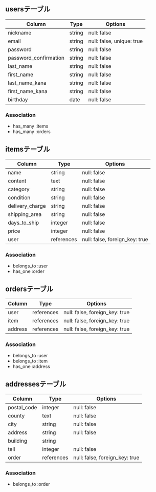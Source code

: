 ## usersテーブル

| Column                | Type    | Options                   |
| --------------------- | ------- | ------------------------- |
| nickname              | string  | null: false               |
| email                 | string  | null: false, unique: true |
| password              | string  | null: false               |
| password_confirmation | string  | null: false               |
| last_name             | string  | null: false               |
| first_name            | string  | null: false               |
| last_name_kana        | string  | null: false               |
| first_name_kana       | string  | null: false               |
| birthday              | date    | null: false               |

### Association
- has_many :items
- has_many :orders

## itemsテーブル
 
| Column                | Type       | Options                        |
| --------------------- | ---------- | ------------------------------ |
| name                  | string     | null: false                    |
| content               | text       | null: false                    |
| category              | string     | null: false                    |
| condition             | string     | null: false                    |
| delivery_charge       | string     | null: false                    |
| shipping_area         | string     | null: false                    |
| days_to_ship          | integer    | null: false                    |
| price                 | integer    | null: false                    |
| user                  | references | null: false, foreign_key: true |

### Association
- belongs_to :user
- has_one    :order

## ordersテーブル

| Column  | Type       | Options                        |
| ------- | ---------- | ------------------------------ |
| user    | references | null: false, foreign_key: true |
| item    | references | null: false, foreign_key: true |
| address | references | null: false, foreign_key: true |

### Association
- belongs_to :user
- belongs_to :item
- has_one    :address 

## addressesテーブル

| Column       | Type       | Options                        |
| -------------| ---------- | ------------------------------ |
| postal_code  | integer    | null: false                    |
| county       | text       | null: false                    |
| city         | string     | null: false                    |
| address      | string     | null: false                    |
| building     | string     |                                |
| tell         | integer    | null: false                    |
| order        | references | null: false, foreign_key: true |

### Association
- belongs_to :order

